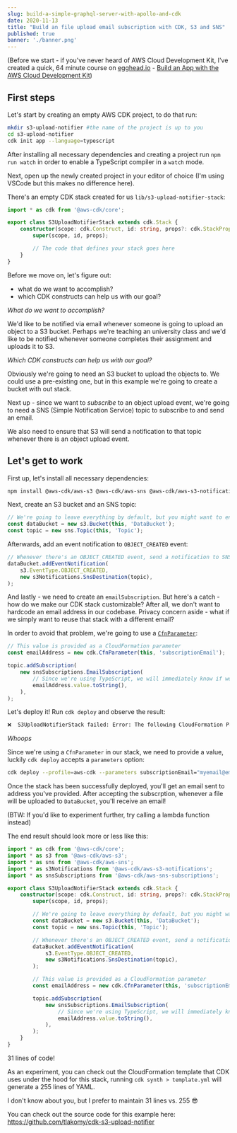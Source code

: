 ```yaml
---
slug: build-a-simple-graphql-server-with-apollo-and-cdk
date: 2020-11-13
title: "Build an file upload email subscription with CDK, S3 and SNS"
published: true
banner: './banner.png'
---
```


(Before we start - if you've never heard of AWS Cloud Development Kit, I've created a quick, 64 minute course on [egghead.io](https://egghead.io/s/km6vr) - [Build an App with the AWS Cloud Development Kit](https://egghead.io/courses/build-an-app-with-the-aws-cloud-development-kit?af=6p5abz))

## First steps

Let's start by creating an empty AWS CDK project, to do that run:

```bash
mkdir s3-upload-notifier #the name of the project is up to you
cd s3-upload-notifier
cdk init app --language=typescript
```

After installing all necessary dependencies and creating a project run `npm run watch` in order to enable a TypeScript compiler in a `watch` mode.

Next, open up the newly created project in your editor of choice (I'm using VSCode but this makes no difference here).

There's an empty CDK stack created for us `lib/s3-upload-notifier-stack`:

```ts
import * as cdk from '@aws-cdk/core';

export class S3UploadNotifierStack extends cdk.Stack {
    constructor(scope: cdk.Construct, id: string, props?: cdk.StackProps) {
        super(scope, id, props);

        // The code that defines your stack goes here
    }
}
```

Before we move on, let's figure out:
- what do we want to accomplish?
- which CDK constructs can help us with our goal?

*What do we want to accomplish?*

We'd like to be notified via email whenever someone is going to upload an object to a S3 bucket. Perhaps we're teaching an university class and we'd like to be notified whenever someone completes their assignment and uploads it to S3.

*Which CDK constructs can help us with our goal?*

Obviously we're going to need an S3 bucket to upload the objects to. We could use a pre-existing one, but in this example we're going to create a bucket with out stack.

Next up - since we want to _subscribe_ to an object upload event, we're going to need a SNS (Simple Notification Service) topic to subscribe to and send an email.

We also need to ensure that S3 will send a notification to that topic whenever there is an object upload event.

## Let's get to work

First up, let's install all necessary dependencies:

```bash
npm install @aws-cdk/aws-s3 @aws-cdk/aws-sns @aws-cdk/aws-s3-notifications @aws-cdk/aws-sns-subscriptions
```

Next, create an S3 bucket and an SNS topic:

```ts
// We're going to leave everything by default, but you might want to enable versioning on the bucket
const dataBucket = new s3.Bucket(this, 'DataBucket');
const topic = new sns.Topic(this, 'Topic');
```

Afterwards, add an event notification to `OBJECT_CREATED` event:

```ts
// Whenever there's an OBJECT_CREATED event, send a notification to SNS topic
dataBucket.addEventNotification(
    s3.EventType.OBJECT_CREATED,
    new s3Notifications.SnsDestination(topic),
);
```

And lastly - we need to create an `emailSubscription`. But here's a catch - how do we make our CDK stack customizable? After all, we don't want to hardcode an email address in our codebase. Privacy concern aside - what if we simply want to reuse that stack with a different email?

In order to avoid that problem, we're going to use a [`CfnParameter`](https://docs.aws.amazon.com/cdk/api/latest/docs/@aws-cdk_aws-ssm.CfnParameter.html):

```ts
// This value is provided as a CloudFormation parameter
const emailAddress = new cdk.CfnParameter(this, 'subscriptionEmail');

topic.addSubscription(
    new snsSubscriptions.EmailSubscription(
        // Since we're using TypeScript, we will immediately know if we've forgot to convert the `value` to a `string`
        emailAddress.value.toString(),
    ),
);
```

Let's deploy it! Run `cdk deploy` and observe the result:

```bash
❌  S3UploadNotifierStack failed: Error: The following CloudFormation Parameters are missing a value: subscriptionEmail
```

*Whoops*

Since we're using a `CfnParameter` in our stack, we need to provide a value, luckily `cdk deploy` accepts a `parameters` option:

```bash
cdk deploy --profile=aws-cdk --parameters subscriptionEmail="myemail@email.com"
```

Once the stack has been successfully deployed, you'll get an email sent to address you've provided. After accepting the subscrption, whenever a file will be uploaded to `DataBucket`, you'll receive an email!

(BTW: If you'd like to experiment further, try calling a lambda function instead)

The end result should look more or less like this:

```ts
import * as cdk from '@aws-cdk/core';
import * as s3 from '@aws-cdk/aws-s3';
import * as sns from '@aws-cdk/aws-sns';
import * as s3Notifications from '@aws-cdk/aws-s3-notifications';
import * as snsSubscriptions from '@aws-cdk/aws-sns-subscriptions';

export class S3UploadNotifierStack extends cdk.Stack {
    constructor(scope: cdk.Construct, id: string, props?: cdk.StackProps) {
        super(scope, id, props);

        // We're going to leave everything by default, but you might want to enable versioning on the bucket
        const dataBucket = new s3.Bucket(this, 'DataBucket');
        const topic = new sns.Topic(this, 'Topic');

        // Whenever there's an OBJECT_CREATED event, send a notification to SNS topic
        dataBucket.addEventNotification(
            s3.EventType.OBJECT_CREATED,
            new s3Notifications.SnsDestination(topic),
        );

        // This value is provided as a CloudFormation parameter
        const emailAddress = new cdk.CfnParameter(this, 'subscriptionEmail');

        topic.addSubscription(
            new snsSubscriptions.EmailSubscription(
                // Since we're using TypeScript, we will immediately know if we've forgot to convert the `value` to a `string`
                emailAddress.value.toString(),
            ),
        );
    }
}
```

31 lines of code!

As an experiment, you can check out the CloudFormation template that CDK uses under the hood for this stack, running `cdk synth > template.yml` will generate a 255 lines of YAML.

I don't know about you, but I prefer to maintain 31 lines vs. 255 😎

You can check out the source code for this example here: https://github.com/tlakomy/cdk-s3-upload-notifier